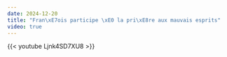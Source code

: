 ```yaml
---
date: 2024-12-20
title: "Fran\xE7ois participe \xE0 la pri\xE8re aux mauvais esprits"
video: true
---
```



{{< youtube Ljnk4SD7XU8 >}}
